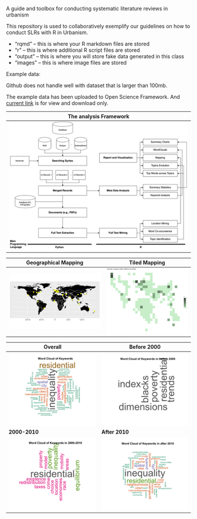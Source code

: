 A guide and toolbox for conducting systematic literature reviews in urbanism

This repository is used to collaboratively exemplify our guidelines on how to conduct SLRs with R in Urbanism.

- “rqmd” – this is where your R markdown files are stored
- “r” – this is where additional R script files are stored
- “output” – this is where you will store fake data generated in this class
- “images” – this is where image files are stored

Example data:

Github does not handle well with dataset that is larger than 100mb.

The example data has been uploaded to Open Science Framework. And [current link](https://osf.io/emxqy/?view_only=70fab91afab747d685eca7ed5b8d88f8) is for view and download only. 

| The analysis Framework                                       |
| ------------------------------------------------------------ |
| <img src="images/analysis_framework.jpg" alt="analysis_framework" style="zoom:50%;" /> |



| Geographical Mapping                         | Tiled Mapping                                |
| -------------------------------------------- | -------------------------------------------- |
| ![direct_mapping](images/direct_mapping.png) | ![tiled_grid_map](images/tiled_grid_map.jpg) |

| Overall                                                | Before 2000                                                |
| ------------------------------------------------------ | ---------------------------------------------------------- |
| ![wordcloud_total](images/wordcloud_total.png)         | ![wordcloud_before 2000](images/wordcloud_before_2000.png) |
| **2000-2010**                                          | **After 2010**                                             |
| ![wordcloud_2000-2010](images/wordcloud_2000-2010.png) | ![wordcloud_after 2010](images/wordcloud_after_2010.png)   |







